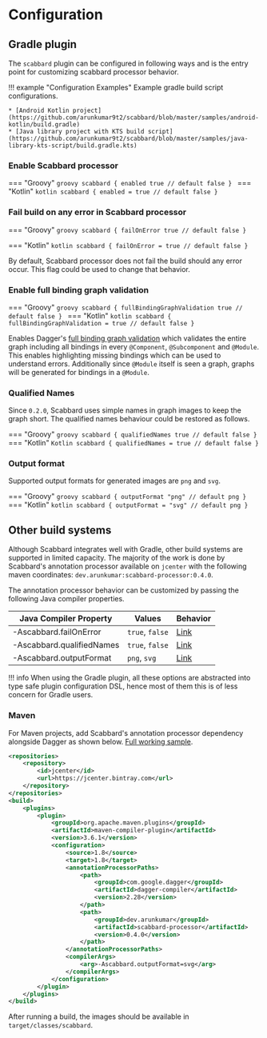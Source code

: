 # Configuration

## Gradle plugin

The `scabbard` plugin can be configured in following ways and is the entry point for customizing scabbard processor behavior.

!!! example "Configuration Examples"
    Example gradle build script configurations.

    * [Android Kotlin project](https://github.com/arunkumar9t2/scabbard/blob/master/samples/android-kotlin/build.gradle)
    * [Java library project with KTS build script](https://github.com/arunkumar9t2/scabbard/blob/master/samples/java-library-kts-script/build.gradle.kts)

### Enable Scabbard processor

=== "Groovy"
    ```groovy
    scabbard {
      enabled true // default false
    }
    ```
=== "Kotlin"
    ```kotlin
    scabbard {
      enabled = true // default false
    }
    ```

### Fail build on any error in Scabbard processor

=== "Groovy"
    ```groovy
    scabbard {
      failOnError true // default false
    }
    ```

=== "Kotlin"
    ```kotlin
    scabbard {
      failOnError = true // default false
    }
    ```

By default, Scabbard processor does not fail the build should any error occur. This flag could be used to change that behavior.

### Enable full binding graph validation

=== "Groovy"
    ```groovy
    scabbard {
      fullBindingGraphValidation true // default false
    }
    ```
=== "Kotlin"
    ```kotlin
    scabbard {
      fullBindingGraphValidation = true // default false
    }
    ```

Enables Dagger's [full binding graph validation](https://dagger.dev/compiler-options.html#full-binding-graph-validation) which validates the entire graph including all bindings in every `@Component`, `@Subcomponent` and `@Module`. This enables highlighting missing bindings which can be used to understand errors. Additionally since `@Module` itself is seen a graph, graphs will be generated for bindings in a `@Module`.

### Qualified Names

Since `0.2.0`, Scabbard uses simple names in graph images to keep the graph short. The qualified names behaviour could be restored as follows.


=== "Groovy"
    ```groovy
    scabbard {
      qualifiedNames true // default false
    }
    ```
=== "Kotlin"
    ```Kotlin
    scabbard {
      qualifiedNames = true // default false
    }
    ```

### Output format

Supported output formats for generated images are `png` and `svg`.

=== "Groovy"
    ```groovy
    scabbard {
      outputFormat "png" // default png
    }
    ```
=== "Kotlin"
    ```kotlin
    scabbard {
      outputFormat = "svg" // default png
    }
    ```
    
## Other build systems

Although Scabbard integrates well with Gradle, other build systems are supported in limited capacity. The majority of the work is done by Scabbard's annotation processor available on `jcenter` with the following maven coordinates: `dev.arunkumar:scabbard-processor:0.4.0`. 

The annotation processor behavior can be customized by passing the following Java compiler properties.

Java Compiler Property       | Values          | Behavior
-------------------------    | ----------------| ----------
 -Ascabbard.failOnError    | `true`, `false` | [Link](#fail-build-on-any-error-in-scabbard-processor)
 -Ascabbard.qualifiedNames | `true`, `false` | [Link](#qualified-names)
 -Ascabbard.outputFormat   | `png`, `svg`    | [Link](#output-format)
 
!!! info
    When using the Gradle plugin, all these options are abstracted into type safe plugin configuration DSL, hence most of them this is of less concern for Gradle users.

### Maven

For Maven projects, add Scabbard's annotation processor dependency alongside Dagger as shown below. [Full working sample](https://github.com/arunkumar9t2/scabbard/blob/master/samples/simple-maven/pom.xml).

```xml hl_lines="1 2 3 4 5 6 22 23 24 25 26 28 29 30"
<repositories>
    <repository>
        <id>jcenter</id>
        <url>https://jcenter.bintray.com</url>
    </repository>
</repositories>
<build>
    <plugins>
        <plugin>
            <groupId>org.apache.maven.plugins</groupId>
            <artifactId>maven-compiler-plugin</artifactId>
            <version>3.6.1</version>
            <configuration>
                <source>1.8</source>
                <target>1.8</target>
                <annotationProcessorPaths>
                    <path>
                        <groupId>com.google.dagger</groupId>
                        <artifactId>dagger-compiler</artifactId>
                        <version>2.28</version>
                    </path>
                    <path>
                        <groupId>dev.arunkumar</groupId>
                        <artifactId>scabbard-processor</artifactId>
                        <version>0.4.0</version>
                    </path>
                </annotationProcessorPaths>
                <compilerArgs>
                    <arg>-Ascabbard.outputFormat=svg</arg>
                </compilerArgs>
            </configuration>
        </plugin>
    </plugins>
</build>
```

After running a build, the images should be available in `target/classes/scabbard`.